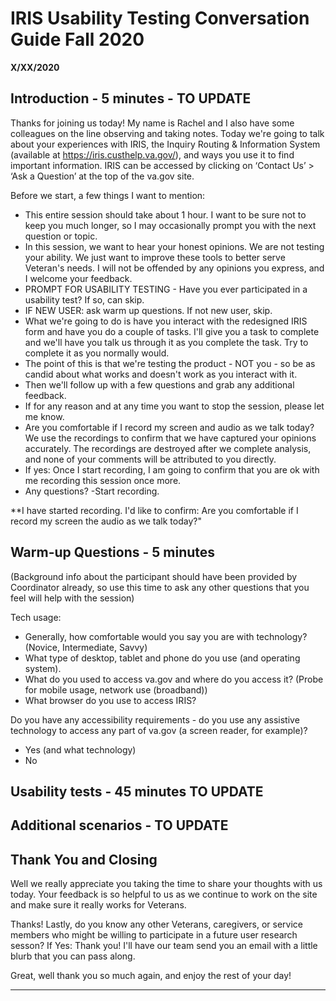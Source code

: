 # IRIS Usability Testing Conversation Guide Fall 2020
**X/XX/2020**

## Introduction - 5 minutes - TO UPDATE

Thanks for joining us today! My name is Rachel and I also have some colleagues on the line observing and taking notes. Today we're going to talk about your experiences with IRIS, the Inquiry Routing & Information System (available at https://iris.custhelp.va.gov/), and ways you use it to find important information.  IRIS can be accessed by clicking on ‘Contact Us’ > ‘Ask a Question’ at the top of the va.gov site.

Before we start, a few things I want to mention:

- This entire session should take about 1 hour. I want to be sure not to keep you much longer, so I may occasionally prompt you with the next question or topic.
- In this session, we want to hear your honest opinions. We are not testing your ability. We just want to improve these tools to better serve Veteran's needs. I will not be offended by any opinions you express, and I welcome your feedback.
- PROMPT FOR USABILITY TESTING - Have you ever participated in a usability test? If so, can skip.
- IF NEW USER: ask warm up questions. If not new user, skip.
- What we're going to do is have you interact with the redesigned IRIS form and have you do a couple of tasks.  I'll give you a task to complete and we'll have you talk us through it as you complete the task. Try to complete it as you normally would.
- The point of this is that we're testing the product - NOT you - so be as candid about what works and doesn't work as you interact with it.
- Then we'll follow up with a few questions and grab any additional feedback.
- If for any reason and at any time you want to stop the session, please let me know.
- Are you comfortable if I record my screen and audio as we talk today? We use the recordings to confirm that we have captured your opinions accurately. The recordings are destroyed after we complete analysis, and none of your comments will be attributed to you directly.
- If yes: Once I start recording, I am going to confirm that you are ok with me recording this session once more.
- Any questions?
-Start recording.

**I have started recording. I'd like to confirm: Are you comfortable if I record my screen the audio as we talk today?"



## Warm-up Questions - 5 minutes

(Background info about the participant should have been provided by Coordinator already, so use this time to ask any other questions that you feel will help with the session)

Tech usage:
- Generally, how comfortable would you say you are with technology? (Novice, Intermediate, Savvy)
- What type of desktop, tablet and phone do you use (and operating system).  
- What do you used to access va.gov and where do you access it? (Probe for mobile usage, network use (broadband))
- What browser do you use to access IRIS?


Do you have any accessibility requirements - do you use any assistive technology to access any part of va.gov (a screen reader, for example)?
- Yes (and what technology)
- No

## Usability tests - 45 minutes TO UPDATE




## Additional scenarios - TO UPDATE



## Thank You and Closing

Well we really appreciate you taking the time to share your thoughts with us today. Your feedback is so helpful to us as we continue to work 
on the site and make sure it really works for Veterans.

Thanks! Lastly, do you know any other Veterans, caregivers, or service members who might be willing to participate in a future user research sesson?
If Yes: Thank you! I'll have our team send you an email with a little blurb that you can pass along.

Great, well thank you so much again, and enjoy the rest of your day!


****

